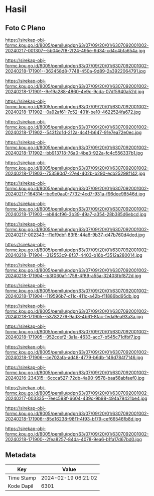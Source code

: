 # Hasil

## Foto C Plano

https://sirekap-obj-formc.kpu.go.id/8005/pemilu/pdpr/63/07/09/20/01/6307092001002-20240217-001307--5b04e7f8-2f24-495e-9d34-cd4c4bfa654a.jpg

https://sirekap-obj-formc.kpu.go.id/8005/pemilu/pdpr/63/07/09/20/01/6307092001002-20240218-171901--362458d8-7748-450a-9d89-2a3922064791.jpg

https://sirekap-obj-formc.kpu.go.id/8005/pemilu/pdpr/63/07/09/20/01/6307092001002-20240218-171901--9e19a288-4860-4e9c-9cda-07df5940a52d.jpg

https://sirekap-obj-formc.kpu.go.id/8005/pemilu/pdpr/63/07/09/20/01/6307092001002-20240218-171902--0a92af61-7c52-401f-be10-4622524fa672.jpg

https://sirekap-obj-formc.kpu.go.id/8005/pemilu/pdpr/63/07/09/20/01/6307092001002-20240218-171902--543f2d1d-212a-4c4f-b647-91e7ea72e0ec.jpg

https://sirekap-obj-formc.kpu.go.id/8005/pemilu/pdpr/63/07/09/20/01/6307092001002-20240218-171902--bb913718-76a0-4be3-922a-fc4c556337b1.jpg

https://sirekap-obj-formc.kpu.go.id/8005/pemilu/pdpr/63/07/09/20/01/6307092001002-20240218-171903--753590d7-27e4-402b-b290-ecb25298f142.jpg

https://sirekap-obj-formc.kpu.go.id/8005/pemilu/pdpr/63/07/09/20/01/6307092001002-20240217-164314--be9e0aa0-7732-4cd7-931a-f96dee98546d.jpg

https://sirekap-obj-formc.kpu.go.id/8005/pemilu/pdpr/63/07/09/20/01/6307092001002-20240218-171903--eb84cf96-3b39-49a7-a354-28b385d6ebcd.jpg

https://sirekap-obj-formc.kpu.go.id/8005/pemilu/pdpr/63/07/09/20/01/6307092001002-20240217-002343--f1df9dbf-83f8-44a6-9b37-d47b760d4ded.jpg

https://sirekap-obj-formc.kpu.go.id/8005/pemilu/pdpr/63/07/09/20/01/6307092001002-20240218-171904--312553c9-8f37-4403-b16b-f3512a280014.jpg

https://sirekap-obj-formc.kpu.go.id/8005/pemilu/pdpr/63/07/09/20/01/6307092001002-20240218-171904--b3f060af-1758-4f89-a55a-32403fbf872d.jpg

https://sirekap-obj-formc.kpu.go.id/8005/pemilu/pdpr/63/07/09/20/01/6307092001002-20240218-171904--119596b7-c11c-411c-a42b-f11886bd95db.jpg

https://sirekap-obj-formc.kpu.go.id/8005/pemilu/pdpr/63/07/09/20/01/6307092001002-20240218-171905--53782276-9ad3-4b61-8fac-feda9ea93a3a.jpg

https://sirekap-obj-formc.kpu.go.id/8005/pemilu/pdpr/63/07/09/20/01/6307092001002-20240218-171905--952cdef2-3a1a-4633-acc7-b545c71dfbf7.jpg

https://sirekap-obj-formc.kpu.go.id/8005/pemilu/pdpr/63/07/09/20/01/6307092001002-20240218-171906--ce702afa-ad48-4779-b6db-146d784f7146.jpg

https://sirekap-obj-formc.kpu.go.id/8005/pemilu/pdpr/63/07/09/20/01/6307092001002-20240216-234315--6ccca527-72db-4a90-9578-baa58abfaef0.jpg

https://sirekap-obj-formc.kpu.go.id/8005/pemilu/pdpr/63/07/09/20/01/6307092001002-20240217-003335--7eec598f-6604-439c-9b98-494a79421be4.jpg

https://sirekap-obj-formc.kpu.go.id/8005/pemilu/pdpr/63/07/09/20/01/6307092001002-20240218-171906--85d16238-98f1-4f93-bf79-cef66546fb8d.jpg

https://sirekap-obj-formc.kpu.go.id/8005/pemilu/pdpr/63/07/09/20/01/6307092001002-20240218-171900--2fea8257-84da-4078-9ea6-b1fa17d67bd0.jpg


## Metadata

| Key        | Value               |
| ---------- | ------------------- |
| Time Stamp | 2024-02-19 06:21:02 |
| Kode Dapil | 6301                |



